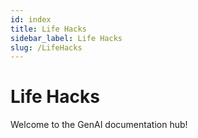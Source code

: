 ```yaml
---
id: index
title: Life Hacks
sidebar_label: Life Hacks
slug: /LifeHacks
---
```


# Life Hacks

Welcome to the GenAI documentation hub!